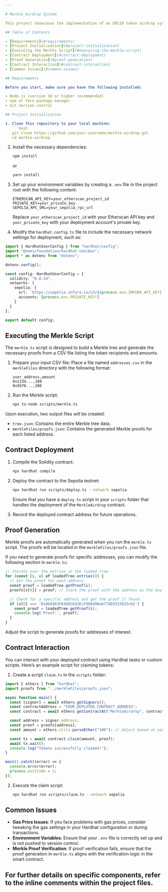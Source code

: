 ```yaml
---

# Merkle Airdrop System

This project showcases the implementation of an ERC20 token airdrop system that leverages Merkle trees for secure and efficient whitelisting. The repository includes everything needed to deploy the smart contract using Hardhat, generate Merkle trees and proofs with TypeScript, and manage the airdrop process.

## Table of Contents

- [Requirements](#requirements)
- [Project Initialization](#project-initialization)
- [Executing the Merkle Script](#executing-the-merkle-script)
- [Contract Deployment](#contract-deployment)
- [Proof Generation](#proof-generation)
- [Contract Interaction](#contract-interaction)
- [Common Issues](#common-issues)

## Requirements

Before you start, make sure you have the following installed:

- Node.js (version 16 or higher recommended)
- npm or Yarn package manager
- Git version control

## Project Initialization

1. Clone this repository to your local machine:
   ```bash
   git clone https://github.com/your-username/merkle-airdrop.git
   cd merkle-airdrop
   ```

2. Install the necessary dependencies:
   ```bash
   npm install
   ```
   or
   ```bash
   yarn install
   ```

3. Set up your environment variables by creating a `.env` file in the project root with the following content:
   ```
   ETHERSCAN_API_KEY=your_etherscan_project_id
   PRIVATE_KEY=your_private_key
   SEPOLIA_RPC_URL=your_sepolia_rpc_url
   ```
   Replace `your_etherscan_project_id` with your Etherscan API key and `your_private_key` with your deployment account's private key.

4. Modify the `hardhat.config.ts` file to include the necessary network settings for deployment, such as:

```typescript
import { HardhatUserConfig } from "hardhat/config";
import "@nomicfoundation/hardhat-toolbox";
import * as dotenv from "dotenv";

dotenv.config();

const config: HardhatUserConfig = {
  solidity: "0.8.24",
  networks: {
    sepolia: {
      url: `https://sepolia.infura.io/v3/${process.env.INFURA_API_KEY}`,
      accounts: [process.env.PRIVATE_KEY!]
    }
  }
};

export default config;
```

## Executing the Merkle Script

The `merkle.ts` script is designed to build a Merkle tree and generate the necessary proofs from a CSV file listing the token recipients and amounts.

1. Prepare your input CSV file:
   Place a file named `addresses.csv` in the `merkleFiles` directory with the following format:
   ```
   user_address,amount
   0x1234...,100
   0x5678...,200
   ```

2. Run the Merkle script:
   ```bash
   npx ts-node scripts/merkle.ts
   ```

Upon execution, two output files will be created:
- `tree.json`: Contains the entire Merkle tree data.
- `merkleFiles/proofs.json`: Contains the generated Merkle proofs for each listed address.

## Contract Deployment

1. Compile the Solidity contract:
   ```bash
   npx hardhat compile
   ```

2. Deploy the contract to the Sepolia testnet:
   ```bash
   npx hardhat run scripts/deploy.ts --network sepolia
   ```

   Ensure that you have a `deploy.ts` script in your `scripts` folder that handles the deployment of the `MerkleAirdrop` contract.

3. Record the deployed contract address for future operations.

## Proof Generation

Merkle proofs are automatically generated when you run the `merkle.ts` script. The proofs will be located in the `merkleFiles/proofs.json` file.

If you need to generate proofs for specific addresses, you can modify the following section in `merkle.ts`:

```typescript
// Iterate over the entries in the loaded tree
for (const [i, v] of loadedTree.entries()) {
  // Get the proof for each address
  const proof = loadedTree.getProof(i);
  proofs[v[0]] = proof; // Store the proof with the address as the key

  // Check for a specific address and get the proof if found
  if (v[0] === '0xAb8483F64d9C6d1EcF9b849Ae677dD3315835cb2') {
    const proof = loadedTree.getProof(i);
    console.log('Proof:', proof);
  }
}
```

Adjust the script to generate proofs for addresses of interest.

## Contract Interaction

You can interact with your deployed contract using Hardhat tasks or custom scripts. Here’s an example script for claiming tokens:

1. Create a script `claim.ts` in the `scripts` folder:

```typescript
import { ethers } from "hardhat";
import proofs from "../merkleFiles/proofs.json";

async function main() {
  const [signer] = await ethers.getSigners();
  const contractAddress = "YOUR_DEPLOYED_CONTRACT_ADDRESS";
  const contract = await ethers.getContractAt("MerkleAirdrop", contractAddress, signer);

  const address = signer.address;
  const proof = proofs[address];
  const amount = ethers.utils.parseEther("100"); // Adjust based on your airdrop allocation

  const tx = await contract.claim(amount, proof);
  await tx.wait();
  console.log("Tokens successfully claimed!");
}

main().catch((error) => {
  console.error(error);
  process.exitCode = 1;
});
```

2. Execute the claim script:
   ```bash
   npx hardhat run scripts/claim.ts --network sepolia
   ```

## Common Issues

- **Gas Price Issues**: If you face problems with gas prices, consider tweaking the gas settings in your Hardhat configuration or during transactions.
- **Environment Variables**: Ensure that your `.env` file is correctly set up and is not pushed to version control.
- **Merkle Proof Verification**: If proof verification fails, ensure that the proof generation in `merkle.ts` aligns with the verification logic in the smart contract.

For further details on specific components, refer to the inline comments within the project files.
---
```

